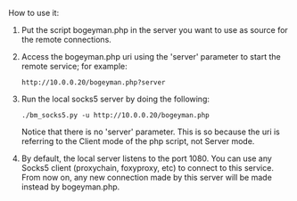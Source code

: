 
How to use it:

1)  Put the script bogeyman.php in the server you want to use as source for the remote connections.

2)  Access the bogeyman.php uri using the 'server' parameter to start the remote service; for example:

        http://10.0.0.20/bogeyman.php?server

3)  Run the local socks5 server by doing the following:

        ./bm_socks5.py -u http://10.0.0.20/bogeyman.php

    Notice that there is no 'server' parameter. This is so because the uri is referring to the Client mode of the php script, not Server mode.

4)  By default, the local server listens to the port 1080.
    You can use any Socks5 client (proxychain, foxyproxy, etc) to connect to this service.
    From now on, any new connection made by this server will be made instead by bogeyman.php.